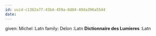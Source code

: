 ```yaml
---
id: uuid-c1362a77-43b4-459a-8d84-49da396a5544
date: 
---
```


given: Michel :Latn
family: Delon :Latn
**Dictionnaire des Lumieres** :Latn